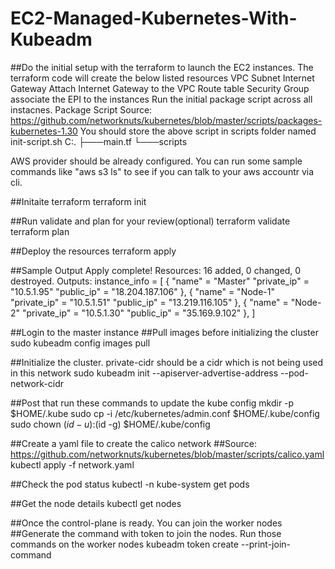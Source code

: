 # EC2-Managed-Kubernetes-With-Kubeadm

##Do the initial setup with the terraform to launch the EC2 instances. The terraform code will create the below listed resources 
VPC
Subnet
Internet Gateway
Attach Internet Gateway to the VPC
Route table
Security Group
associate the EPI to the instances 
Run the initial package script across all instacnes. Package Script Source: https://github.com/networknuts/kubernetes/blob/master/scripts/packages-kubernetes-1.30
You should store the above script in scripts folder named init-script.sh
C:.
├───main.tf
└───scripts

AWS provider should be already configured. You can run some sample commands like "aws s3 ls" to see if you can talk to your aws accountr via cli. 

##Initaite terraform
terraform init

##Run validate and plan for your review(optional)
terraform validate
terraform plan

##Deploy the resources
terraform apply

##Sample Output
Apply complete! Resources: 16 added, 0 changed, 0 destroyed.
  Outputs:
  instance_info = [
    {
      "name" = "Master"
      "private_ip" = "10.5.1.95"
      "public_ip" = "18.204.187.106"
    },
    {
      "name" = "Node-1"
      "private_ip" = "10.5.1.51"
      "public_ip" = "13.219.116.105"
    },
    {
      "name" = "Node-2"
      "private_ip" = "10.5.1.30"
      "public_ip" = "35.169.9.102"
    },
  ]

##Login to the master instance
##Pull images before initializing the cluster
sudo kubeadm config images pull

##Initialize the cluster. private-cidr should be a cidr which is not being used in this network
sudo kubeadm init --apiserver-advertise-address <master-private-ip> --pod-network-cidr <private-cidr>

##Post that run these commands to update the kube config
mkdir -p $HOME/.kube
sudo cp -i /etc/kubernetes/admin.conf $HOME/.kube/config
sudo chown $(id -u):$(id -g) $HOME/.kube/config

##Create a yaml file to create the calico network
##Source: https://github.com/networknuts/kubernetes/blob/master/scripts/calico.yaml
kubectl apply -f network.yaml

##Check the pod status
kubectl -n kube-system get pods

##Get the node details
kubectl get nodes

##Once the control-plane is ready. You can join the worker nodes
##Generate the command with token to join the nodes. Run those commands on the worker nodes
kubeadm token create --print-join-command
